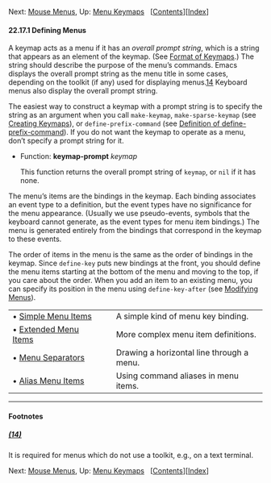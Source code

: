 

Next: [Mouse Menus](Mouse-Menus.html), Up: [Menu Keymaps](Menu-Keymaps.html)   \[[Contents](index.html#SEC_Contents "Table of contents")]\[[Index](Index.html "Index")]

#### 22.17.1 Defining Menus

A keymap acts as a menu if it has an *overall prompt string*, which is a string that appears as an element of the keymap. (See [Format of Keymaps](Format-of-Keymaps.html).) The string should describe the purpose of the menu’s commands. Emacs displays the overall prompt string as the menu title in some cases, depending on the toolkit (if any) used for displaying menus.[14](#FOOT14) Keyboard menus also display the overall prompt string.

The easiest way to construct a keymap with a prompt string is to specify the string as an argument when you call `make-keymap`, `make-sparse-keymap` (see [Creating Keymaps](Creating-Keymaps.html)), or `define-prefix-command` (see [Definition of define-prefix-command](Prefix-Keys.html#Definition-of-define_002dprefix_002dcommand)). If you do not want the keymap to operate as a menu, don’t specify a prompt string for it.

*   Function: **keymap-prompt** *keymap*

    This function returns the overall prompt string of `keymap`, or `nil` if it has none.

The menu’s items are the bindings in the keymap. Each binding associates an event type to a definition, but the event types have no significance for the menu appearance. (Usually we use pseudo-events, symbols that the keyboard cannot generate, as the event types for menu item bindings.) The menu is generated entirely from the bindings that correspond in the keymap to these events.

The order of items in the menu is the same as the order of bindings in the keymap. Since `define-key` puts new bindings at the front, you should define the menu items starting at the bottom of the menu and moving to the top, if you care about the order. When you add an item to an existing menu, you can specify its position in the menu using `define-key-after` (see [Modifying Menus](Modifying-Menus.html)).

|                                                   |    |                                           |
| :------------------------------------------------ | -- | :---------------------------------------- |
| • [Simple Menu Items](Simple-Menu-Items.html)     |    | A simple kind of menu key binding.        |
| • [Extended Menu Items](Extended-Menu-Items.html) |    | More complex menu item definitions.       |
| • [Menu Separators](Menu-Separators.html)         |    | Drawing a horizontal line through a menu. |
| • [Alias Menu Items](Alias-Menu-Items.html)       |    | Using command aliases in menu items.      |

***

#### Footnotes

##### [(14)](#DOCF14)

It is required for menus which do not use a toolkit, e.g., on a text terminal.

Next: [Mouse Menus](Mouse-Menus.html), Up: [Menu Keymaps](Menu-Keymaps.html)   \[[Contents](index.html#SEC_Contents "Table of contents")]\[[Index](Index.html "Index")]
